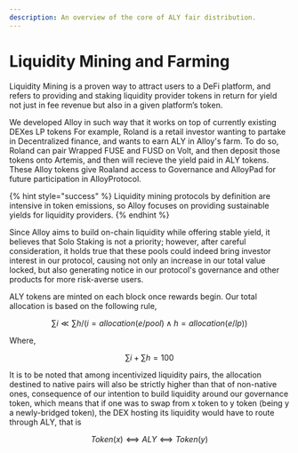 ```yaml
---
description: An overview of the core of ALY fair distribution.
---
```


# Liquidity Mining and Farming

Liquidity Mining is a proven way to attract users to a DeFi platform, and refers to providing and staking liquidity provider tokens in return for yield not just in fee revenue but also in a given platform’s token.&#x20;

We developed Alloy in such way that it works on top of currently existing DEXes LP tokens
For example, Roland is a retail investor wanting to partake in Decentralized finance, and wants to earn ALY in Alloy's farm. To do so, Roland can pair Wrapped FUSE and FUSD on Volt, and then deposit those tokens onto Artemis, and then will recieve the yield paid in ALY tokens. These Alloy tokens give Roaland access to Governance and AlloyPad for future participation in AlloyProtocol.


{% hint style="success" %}
Liquidity mining protocols by definition are intensive in token emissions, so Alloy focuses on providing sustainable yields for liquidity providers.
{% endhint %}

Since Alloy aims to build on-chain liquidity while offering stable yield, it believes that Solo Staking is not a priority; however, after careful consideration, it holds true that these pools could indeed bring investor interest in our protocol, causing not only an increase in our total value locked, but also generating notice in our protocol's governance and other products for more risk-averse users.&#x20;

ALY tokens are minted on each block once rewards begin. Our total allocation is based on the following rule,

$$
∑ i ≪ ∑ h / (i = allocation(e/pool)∧ h=allocation(e/lp))
$$

Where,

$$
∑ i + ∑ h = 100
$$

It is to be noted that among incentivized liquidity pairs, the allocation destined to native pairs will also be strictly higher than that of non-native ones, consequence of our intention to build liquidity around our governance token, which means that if one was to swap from x token to y token (being y a newly-bridged token), the DEX hosting its liquidity would have to route through ALY, that is

$$
Token(x)⟺ALY⟺Token(y)
$$
